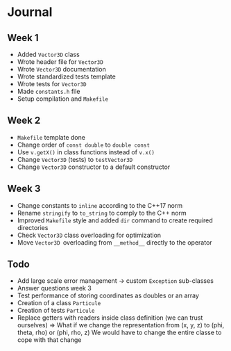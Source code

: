 # Journal

## Week 1

- Added `Vector3D` class
- Wrote header file for `Vector3D`
- Wrote `Vector3D` documentation
- Wrote standardized tests template
- Wrote tests for `Vector3D`
- Made `constants.h` file
- Setup compilation and `Makefile`

## Week 2

- `Makefile` template done
- Change order of `const double` to `double const`
- Use `v.getX()` in class functions instead of `v.x()`
- Change `Vector3D` (tests) to `testVector3D`
- Change `Vector3D` constructor to a default constructor

## Week 3

- Change constants to `inline` according to the C++17 norm
- Rename `stringify` to `to_string` to comply to the C++ norm
- Improved `Makefile` style and added `dir` command to create required directories
- Check `Vector3D` class overloading for optimization
- Move `Vector3D `overloading from `__method__` directly to the operator

## Todo

- Add large scale error management -> custom `Exception` sub-classes
- Answer questions week 3
- Test performance of storing coordinates as doubles or an array
- Creation of a class `Particule`
- Creation of tests `Particule`
- Replace getters with readers inside class definition (we can trust ourselves)
		=> What if we change the representation
		   from (x, y, z) to (phi, theta, rho) or (phi, rho, z)
		   We would have to change the entire classe to cope with that change
